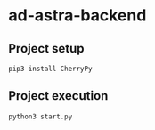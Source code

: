 # ad-astra-backend

## Project setup
```
pip3 install CherryPy
```
## Project execution
```
python3 start.py
```

